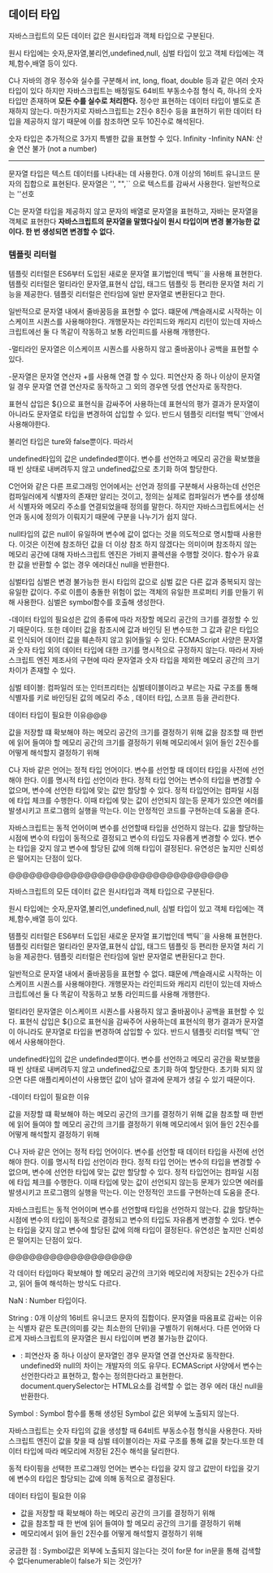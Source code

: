 ## 데이터 타입

자바스크립트의 모든 데이터 값은 원시타입과 객체 타입으로 구분된다.

원시 타입에는 숫자,문자열,불리언,undefined,null, 심벌 타입이 있고 객체 타입에는 객체,함수,배열 등이 있다.

C나 자바의 경우 정수와 실수를 구분해서 int, long, float, double 등과 같은 여러 숫자 타입이 있다
하지만 자바스크립트는 배정밀도 64비트 부동소수점 형식 즉, 하나의 숫자 타입만 존재하며 **모든 수를 실수로 처리한다.** 정수만 표현하는 데이터 타입이 별도로 존재하지 않는다. 마찬가지로 자바스크립트는 2진수 8진수 등을 표현하기 위한 데이터 타입을 제공하지 않기 때문에 이를 참조하면 
모두 10진수로 해석된다. 

숫자 타입은 추가적으로 3가지 특별한 값을 표현할 수 있다. 
Infinity
-Infinity
NAN: 산술 연산 불가 (not a number)

---
문자열 타입은 텍스트 데이터를 나타내는 데 사용한다. 0개 이상의 16비트 유니코드 문자의 집합으로
표현된다. 문자열은 '', "",`` 으로 텍스트를 감싸서 사용한다. 일반적으로는 ''선호

C는 문자열 타입을 제공하지 않고 문자의 배열로 문자열을 표현하고, 자바는 문자열을 객체로 표현한다
**자바스크립트의 문자열을 말했다싶이 원시 타입이며 변경 불가능한 값이다. 한 번 생성되면 변경할 수 없다.**

### 템플릿 리터럴

템플릿 리터럴은 ES6부터 도입된 새로운 문자열 표기법인데 백틱``을 사용해 표현한다. 
템플릿 리터럴은 멀티라인 문자열,표현식 삽입, 태그드 템플릿 등 편리한 문자열 처리 기능을 제공한다.
템플릿 리터럴은 런타임에 일반 문자열로 변환된다고 한다. 

일반적으로 문자열 내에서 줄바꿈등을 표현할 수 없다. 떄문에 /백슬래시로 시작하는
이스케이프 시퀀스를 사용해야한다. 개행문자는 라인피드와 캐리지 리턴이 있는데 자바스크립트에선
둘 다 똑같이 작동하고 보통 라인피드를 사용해 개행한다.

-멀티라인 문자열은 이스케이프 시퀀스를 사용하지 않고 줄바꿈이나 공백을 표현할 수 있다.

-문자열은 문자열 연산자 +를 사용해 연결 할 수 있다. 
피연산자 중 하나 이상이 문자열일 경우 문자열 연결 연산자로 동작하고
그 외의 경우엔 덧셈 연산자로 동작한다.

표현식 삽입은 ${}으로 표현식을 감싸주어 사용하는데 표현식의 평가 결과가 문자열이 아니라도
문자열로 타입을 변경하여 삽입할 수 있다. 반드시 템플릿 리터럴 백틱``안에서 사용해야한다.

불리언 타입은 ture와 false뿐이다. 따라서

undefined타입의 값은 undefinded뿐이다. 변수를 선언하고 메모리 공간을 확보했을때 빈 상태로
내버려두지 않고 undefined값으로 초기화 하여 할당한다. 

C언어와 같은 다른 프로그래밍 언어에서는 선언과 정의를 구분해서 사용하는데
선언은 컴파일러에게 식별자의 존재만 알리는 것이고, 정의는 실제로 컴파일러가 변수를 생성해서
식별자와 메모리 주소를 연결되었을때 정의를 말한다. 하지만 자바스크립트에서는 선언과 동시에
정의가 이뤄지기 때문에 구분을 나누기가 쉽지 않다. 

null타입의 값은 null이 유일하며 변수에 값이 없다는 것을 의도적으로 명시할때 사용한다. 
이것은 이전에 참조하던 값을 더 이상 참조 하지 않겠다는 의미이며 참조하지 않는 메모리 공간에
대해 자바스크립트 엔진은 가비지 콜렉션을 수행할 것이다.
함수가 유효한 값을 반환할 수 없는 경우 에러대신 null을 반환한다.

심벌타입
심벌은 변경 불가능한 원시 타입의 값으로 심벌 값은 다른 값과 중복되지 않는 유일한 값이다.
주로 이름이 충돌한 위험이 없는 객체의 유일한 프로퍼티 키를 만들기 위해 사용한다.
심벌은 symbol함수를 호출해 생성한다.

-데이터 타입의 필요성은 값의 종류에 따라 저장할 메모리 공간의 크기를 결정할 수 있기 때문이다.
또한 데이터 값을 참조시에 값과 바인딩 된 변수또한 그 값과 같은 타입으로 인식되어 데이터 값을
훼손하지 않고 읽어들일 수 있다.
ECMAScript 사양은 문자열과 숫자 타입 외의 데이터 타입에 대한 크기를 명시적으로 규정하지 않는다.
따라서 자바스크립트 엔진 제조사의 구현에 따라 문자열과 숫자 타입을 제외한 메모리 공간의 크기
차이가 존재할 수 있다.

심벌 테이블: 컴파일러 또는 인터프리터는 심벌테이블이라고 부르는 자료 구조를 통해 식별자를
키로 바인딩된 값의 메모리 주소 , 데이터 타입, 스코프 등을 관리한다.

데이터 타입이 필요한 이유@@@

값을 저장할 떄 확보해야 하는 메모리 공간의 크기를 결정하기 위해
값을 참조할 때 한번에 읽어 들여야 할 메모리 공간의 크기를 결정하기 위해
메모리에서 읽어 들인 2진수를 어떻게 해석할지 결정하기 위해


C나 자바 같은 언어는 정적 타입 언어이다. 변수를 선언할 때 데이터 타입을 사전에 선언해야 한다.
이를 명시적 타입 선언이라 한다. 정적 타입 언어는 변수의 타입을 변경할 수 없으며, 변수에 선언한
타입에 맞는 값만 할당할 수 있다. 정적 타입언어는 컴파일 시점에 타입 체크를 수행한다.
이때 타입에 맞는 값이 선언되지 않는등 문제가 있으면 에러를 발생시키고 프로그램의 실행을 막는다.
이는 안정적인 코드를 구현하는데 도움을 준다.

자바스크립트는 동적 언어이며 변수를 선언할때 타입을 선언하지 않는다. 값을 할당하는 시점에
변수의 타입이 동적으로 결정되고 변수의 타입도 자유롭게 변경할 수 있다. 변수는 타입을 갖지 않고
변수에 할당된 값에 의해 타입이 결정된다. 유연성은 높지만 신뢰성은 떨어지는 단점이 있다.



@@@@@@@@@@@@@@@@@@@@@@@@@@@@@@@@

자바스크립트의 모든 데이터 값은 원시타입과 객체 타입으로 구분된다.

원시 타입에는 숫자,문자열,불리언,undefined,null, 심벌 타입이 있고
객체 타입에는 객체,함수,배열 등이 있다.

템플릿 리터럴은 ES6부터 도입된 새로운 문자열 표기법인데 백틱``을 사용해 표현한다. 
템플릿 리터럴은 멀티라인 문자열,표현식 삽입, 태그드 템플릿 등 편리한 문자열 처리 기능을 제공한다.
템플릿 리터럴은 런타임에 일반 문자열로 변환된다고 한다. 

일반적으로 문자열 내에서 줄바꿈등을 표현할 수 없다. 떄문에 /백슬래시로 시작하는
이스케이프 시퀀스를 사용해야한다. 개행문자는 라인피드와 캐리지 리턴이 있는데 자바스크립트에선
둘 다 똑같이 작동하고 보통 라인피드를 사용해 개행한다.

멀티라인 문자열은 이스케이프 시퀀스를 사용하지 않고 줄바꿈이나 공백을 표현할 수 있다.
표현식 삽입은 ${}으로 표현식을 감싸주어 사용하는데 표현식의 평가 결과가 문자열이 아니라도
문자열로 타입을 변경하여 삽입할 수 있다. 반드시 템플릿 리터럴 백틱``안에서 사용해야한다.

undefined타입의 값은 undefinded뿐이다. 변수를 선언하고 메모리 공간을 확보했을때 빈 상태로
내버려두지 않고 undefined값으로 초기화 하여 할당한다.
초기화 되지 않으면 다른 애플리케이션이 사용했던 값이 남아 결과에 문제가 
생길 수 있기 때문이다.


-데이터 타입이 필요한 이유

값을 저장할 떄 확보해야 하는 메모리 공간의 크기를 결정하기 위해
값을 참조할 때 한번에 읽어 들여야 할 메모리 공간의 크기를 결정하기 위해
메모리에서 읽어 들인 2진수를 어떻게 해석할지 결정하기 위해

C나 자바 같은 언어는 정적 타입 언어이다. 변수를 선언할 때 데이터 타입을 사전에 선언해야 한다.
이를 명시적 타입 선언이라 한다. 정적 타입 언어는 변수의 타입을 변경할 수 없으며, 변수에 선언한
타입에 맞는 값만 할당할 수 있다. 정적 타입언어는 컴파일 시점에 타입 체크를 수행한다.
이때 타입에 맞는 값이 선언되지 않는등 문제가 있으면 에러를 발생시키고 프로그램의 실행을 막는다.
이는 안정적인 코드를 구현하는데 도움을 준다.

자바스크립트는 동적 언어이며 변수를 선언할때 타입을 선언하지 않는다. 값을 할당하는 시점에
변수의 타입이 동적으로 결정되고 변수의 타입도 자유롭게 변경할 수 있다. 변수는 타입을 갖지 않고
변수에 할당된 값에 의해 타입이 결정된다. 유연성은 높지만 신뢰성은 떨어지는 단점이 있다.

@@@@@@@@@@@@@@@@@@

각 데이터 타입마다 확보해야 할 메모리 공간의 크기와 메모리에 저장되는 2진수가 다르고, 읽어 들여 해석하는 방식도 다르다.

NaN : Number 타입이다.

String : 0개 이상의 16비트 유니코드 문자의 집합이다. 문자열을 따옴표로 감싸는 이유는 식별자 같은 토큰(의미를 갖는 최소한의 단위)을 구별하기 위해서다. 다른 언어와 다르게 자바스크립트의 문자열은 원시 타입이며 변경 불가능한 값이다.
+ : 피연산자 중 하나 이상이 문자열인 경우 문자열 연결 연산자로 동작한다.
undefined와 null의 차이는 개발자의 의도 유무다.
ECMAScript 사양에서 변수는 선언한다라고 표현하고, 함수는 정의한다라고 표현한다.
document.querySelector는 HTML요소를 검색할 수 없는 경우 에러 대신 null을 반환한다.

Symbol : Symbol 함수를 통해 생성된 Symbol 값은 외부에 노출되지 않는다.

자바스크립트는 숫자 타입의 값을 생성할 때 64비트 부동소수점 형식을 사용한다.
자바스크립트 엔진이 값을 찾을 때 심벌 테이블이라는 자료 구조를 통해 값을 찾는다.또한 데이터 타입에 따라 메모리에 저장된 2진수 해석을 달리한다.

동적 타이핑을 선택한 프로그래밍 언어는 변수는 타입을 갖지 않고 값만이 타입을 갖기에 변수의 타입은 할당되는 값에 의해 동적으로 결정된다.


데이터 타입이 필요한 이유
- 값을 저장할 때 확보해야 하는 메모리 공간의 크기를 결정하기 위해
- 값을 참조할 때 한 번에 읽어 들여야 할 메모리 공간의 크기를 결정하기 위해
- 메모리에서 읽어 들인 2진수를 어떻게 해석할지 결정하기 위해



궁금한 점 : Symbol값은 외부에 노출되지 않는다는 것이 for문 for in문을 통해 검색할 수 없다enumerable이 false가 되는 것인가?